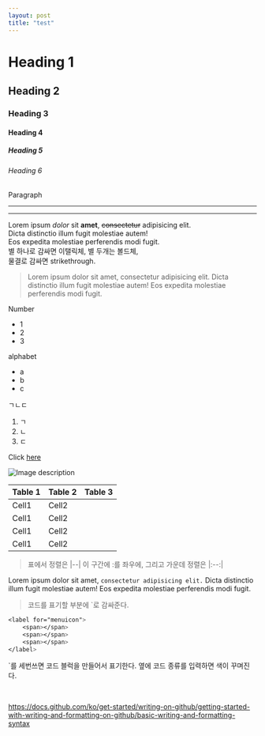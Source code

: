 ```yaml
--- 
layout: post
title: "test"
---
```


<!-- heading -->
# Heading 1
## Heading 2
### Heading 3
#### Heading 4
##### Heading 5
###### Heading 6
Paragraph

<!-- Line -->
---
___

<!-- Textattribue -->
Lorem ipsum *dolor* sit **amet**, ~~consectetur~~ adipisicing elit.<br>
Dicta distinctio illum fugit molestiae autem!<br>
Eos expedita molestiae perferendis modi fugit.<br>
별 하나로 감싸면 이탤릭체, 별 두개는 볼드체,<br>
물결로 감싸면 strikethrough.

<!-- Quote 인용구 -->

>Lorem ipsum dolor sit amet, consectetur adipisicing elit. Dicta distinctio illum fugit molestiae autem! Eos expedita molestiae perferendis modi fugit.

<!-- Blulet List -->
Number
* 1
* 2
* 3

alphabet
- a
- b
- c

ㄱㄴㄷ
1. ㄱ
2. ㄴ
3. ㄷ

<!-- Link -->
Click [here](#)

<!-- Image -->
![Image description]()

<!-- Table -->
|Table 1|Table 2|Table 3|
|--|--|--|
|Cell1|Cell2|
|Cell1|Cell2|
|Cell1|Cell2|
|Cell1|Cell2|

> 표에서 정렬은 |--| 이 구간에 :를 좌우에, 그리고 가운데 정렬은 |:--:|

<!-- Code -->
Lorem ipsum dolor sit amet, `consectetur adipisicing elit.` Dicta distinctio illum fugit molestiae autem! Eos expedita molestiae perferendis modi fugit.
>코드를 표기할 부분에 `로 감싸준다.

```css
<label for="menuicon">
    <span></span>
    <span></span>
    <span></span>
</label>
```
`를 세번쓰면 코드 블럭을 만들어서 표기한다. 옆에 코드 종류를 입력하면 색이 꾸며진다.

<br>

https://docs.github.com/ko/get-started/writing-on-github/getting-started-with-writing-and-formatting-on-github/basic-writing-and-formatting-syntax
